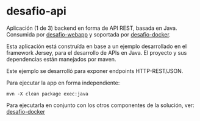 # desafio-api

Aplicación (1 de 3) backend en forma de API REST, basada en Java. 
Consumida por [desafio-webapp](https://github.com/sir-gon/desafio-webapp) y soportada por [desafio-docker](https://github.com/sir-gon/desafio-docker).

Esta aplicación está construída en base a un ejemplo desarrollado en el framework Jersey, para el desarrollo de APIs en Java. El proyecto y sus dependencias están manejados por maven.

Este ejemplo se desarrolló para exponer endpoints HTTP-REST/JSON.

Para ejecutar la app en forma independiente:

```
mvn -X clean package exec:java
```
Para ejecutarla en conjunto con los otros componentes de la solución, ver: [desafio-docker](https://github.com/sir-gon/desafio-docker)
